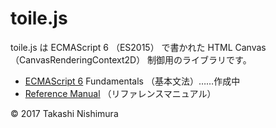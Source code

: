 # toile.js

toile.js は ECMAScript 6 （ES2015） で書かれた HTML Canvas （CanvasRenderingContext2D） 制御用のライブラリです。

* [ECMAScript 6](https://github.com/TakashiNishimura/HelloWorld/blob/master/ECMAScript6/README.md) Fundamentals （基本文法）……作成中
* [Reference Manual](https://github.com/TakashiNishimura/toile.js/blob/master/doc/reference.md) （リファレンスマニュアル）

© 2017 Takashi Nishimura
